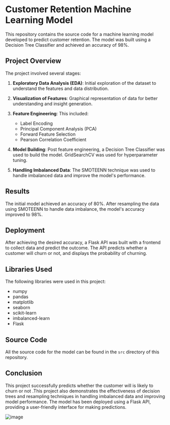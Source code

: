 # Customer Retention Machine Learning Model

This repository contains the source code for a machine learning model developed to predict customer retention. The model was built using a Decision Tree Classifier and achieved an accuracy of 98%.

## Project Overview

The project involved several stages:

1. **Exploratory Data Analysis (EDA)**: Initial exploration of the dataset to understand the features and data distribution.

2. **Visualization of Features**: Graphical representation of data for better understanding and insight generation.

3. **Feature Engineering**: This included:
   - Label Encoding
   - Principal Component Analysis (PCA)
   - Forward Feature Selection
   - Pearson Correlation Coefficient

4. **Model Building**: Post feature engineering, a Decision Tree Classifier was used to build the model. GridSearchCV was used for hyperparameter tuning.

5. **Handling Imbalanced Data**: The SMOTEENN technique was used to handle imbalanced data and improve the model's performance.

## Results

The initial model achieved an accuracy of 80%. After resampling the data using SMOTEENN to handle data imbalance, the model's accuracy improved to 98%.

## Deployment

After achieving the desired accuracy, a Flask API was built with a frontend to collect data and predict the outcome. The API predicts whether a customer will churn or not, and displays the probability of churning.

## Libraries Used

The following libraries were used in this project:

- numpy
- pandas
- matplotlib
- seaborn
- scikit-learn
- imbalanced-learn
- Flask

## Source Code

All the source code for the model can be found in the `src` directory of this repository.

## Conclusion

This project successfully predicts whether the customer will is likely to churn or not .This project also demonstrates the effectiveness of decision trees and resampling techniques in handling imbalanced data and improving model performance. The model has been deployed using a Flask API, providing a user-friendly interface for making predictions.


![image](https://github.com/vinyaas/Customer-Retention-ML-End-to-End-/assets/124361378/d9d4b3ea-6004-45e1-9f36-d135e9ffea5f)
